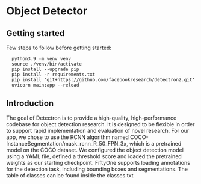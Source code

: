 # Object Detector

## Getting started

Few steps to follow before getting started:

```cd ./api_rest 
  python3.9 -m venv venv
  source ./venv/bin/activate
  pip install --upgrade pip
  pip install -r requirements.txt
  pip install 'git+https://github.com/facebookresearch/detectron2.git'
  uvicorn main:app --reload
```

## Introduction
The goal of Detectron is to provide a high-quality, high-performance codebase for object detection research. It is designed to be flexible in order to support rapid implementation and evaluation of novel research. For our app, we chose to use the RCNN algorithm named COCO-InstanceSegmentation/mask_rcnn_R_50_FPN_3x, which is a pretrained model on the COCO dataset. We configured the object detection model using a YAML file, defined a threshold score and loaded the pretrained weights as our starting checkpoint. FiftyOne supports loading annotations for the detection task, including bounding boxes and segmentations. The table of classes can be found inside the classes.txt
